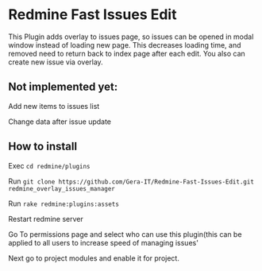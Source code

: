 # Redmine Fast Issues Edit

This Plugin adds overlay to issues page, so issues can be opened in modal window instead of loading new page. This decreases loading time, and removed need to return back to index page after each edit. You also can create new issue via overlay.


## Not implemented yet:
Add new items to issues list

Change data after issue update

## How to install

Exec `cd redmine/plugins`

Run `git clone https://github.com/Gera-IT/Redmine-Fast-Issues-Edit.git` `redmine_overlay_issues_manager`

Run `rake redmine:plugins:assets`

Restart redmine server

Go To permissions page and select who can use this plugin(this can be applied to all users to increase speed of managing issues'

Next go to project modules and enable it for project.





